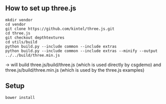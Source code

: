 ## How to set up three.js

    mkdir vendor
    cd vendor
    git clone https://github.com/kintel/three.js.git
    cd three.js
    git checkout depthtextures
    cd utils/build
    python build.py --include common --include extras
    python build.py --include common --include extras --minify --output ../../build/three.min.js

-> will build three.js/build/three.js  (which is used directly by csgdemo)
and three.js/build/three.min.js (which is used by the three.js examples)


## Setup

    bower install

